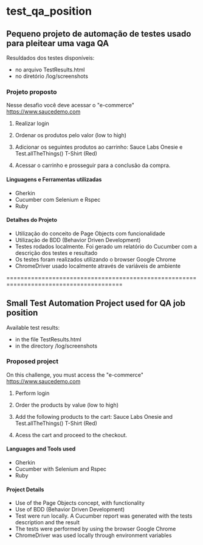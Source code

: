 # test_qa_position
## Pequeno projeto de automação de testes usado para pleitear uma vaga QA

Resuldados dos testes disponíveis:
- no arquivo TestResults.html
- no diretório /log/screenshots

### Projeto proposto
Nesse desafio você deve acessar o "e-commerce" https://www.saucedemo.com

1.	Realizar login

2.	Ordenar os produtos pelo valor (low to high)


3.	Adicionar os seguintes produtos ao carrinho: Sauce Labs Onesie e Test.allTheThings() T-Shirt (Red)

4.	Acessar o carrinho e prosseguir para a conclusão da compra.

#### Linguagens e Ferramentas utilizadas
 - Gherkin
 - Cucumber com Selenium e Rspec
 - Ruby
 
#### Detalhes do Projeto
 - Utilização do conceito de Page Objects com funcionalidade
 - Utilização de BDD (Behavior Driven Development)
 - Testes rodados localmente. Foi gerado um relatório do Cucumber com a descrição dos testes e  resultado
 - Os testes foram realizados utilizando o browser Google Chrome
 - ChromeDriver usado localmente através de variáveis de ambiente
 
 =======================================================================================
 ## Small Test Automation Project used for QA job position

Available test results:
- in the file TestResults.html
- in the directory /log/screenshots

### Proposed project
On this challenge, you must access the "e-commerce" https://www.saucedemo.com

1.	Perform login

2.	Order the products by value (low to high)


3.	Add the following products to the cart: Sauce Labs Onesie and Test.allTheThings() T-Shirt (Red)

4.	Acess the cart and proceed to the checkout.

#### Languages and Tools used
 - Gherkin
 - Cucumber with Selenium and Rspec
 - Ruby
 
#### Project Details
 - Use of the Page Objects concept, with functionality
 - Use of BDD (Behavior Driven Development)
 - Test were run locally. A Cucumber report was generated with the tests description and the result
 - The tests were performed by using the browser Google Chrome
 - ChromeDriver was used locally through environment variables
 
